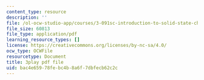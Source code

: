 ```yaml
---
content_type: resource
description: ''
file: /ol-ocw-studio-app/courses/3-091sc-introduction-to-solid-state-chemistry-fall-2010/bac4e65978febc4b8a6f7dbfecb62c2c_FVzaznYPCes.pdf
file_size: 60813
file_type: application/pdf
learning_resource_types: []
license: https://creativecommons.org/licenses/by-nc-sa/4.0/
ocw_type: OCWFile
resourcetype: Document
title: 3play pdf file
uid: bac4e659-78fe-bc4b-8a6f-7dbfecb62c2c
---
```

